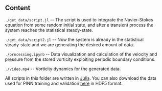 ## Content

`./get_data/script.jl` -- The script is used to integrate the Navier-Stokes equation from some random initial state, and after a transient process the system reaches the statistical steady-state.

`./get_data/script2.jl` -- Now the system is already in the statistical steady-state and we are generating the desired amount of data.

`./processing.ipynb` -- Data visualization and calculation of the velocity and pressure from the stored vorticity exploiting periodic boundary conditions.

`./video.mp4` -- Vorticity dynamics for the generated data.

All scripts in this folder are written in [Julia](https://julialang.org/). You can also download the data used for PINN training and validation [here](https://parfenyev.itp.ac.ru/data/2d-turb-PINN/) in HDF5 format.
